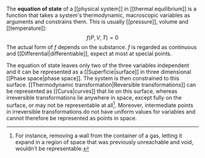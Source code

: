 The **equation of state** of a [[physical system]] in [[thermal equilibrium]] is a function that takes a system's thermodynamic, macroscopic variables as arguments and constrains them. This is usually [[pressure]], volume and [[temperature]]:
$$f(P,V,T)=0$$
The actual form of $f$ depends on the substance. $f$ is regarded as continuous and [[Differential|differentiable]], expect at most at special points.

The equation of state leaves only two of the three variables independent and it can be represented as a [[Superficie|surface]] in three dimensional [[Phase space|phase space]]. The system is then constrained to this surface. [[Thermodynamic transformation|Reversible transformations]] can be represented as [[Curva|curves]] that lie on this surface, whereas irreversible transformations lie anywhere in space, except fully on the surface, or may not be representable at all[^1]. Moreover, intermediate points in irreversible transformations do not have uniform values for variables and cannot therefore be represented as points in space.

[^1]: For instance, removing a wall from the container of a gas, letting it expand in a region of space that was previously unreachable and void, wouldn't be representable.